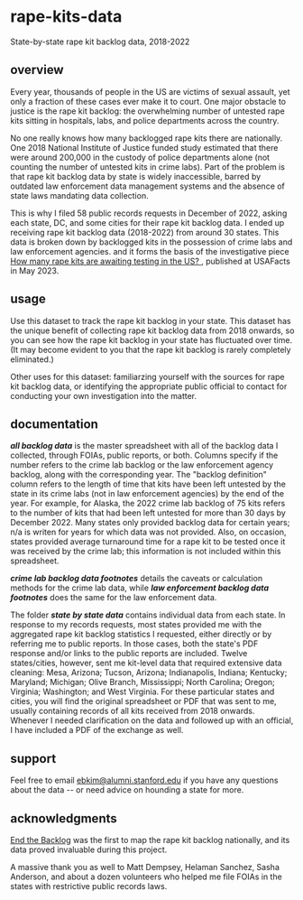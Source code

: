 # rape-kits-data
State-by-state rape kit backlog data, 2018-2022

## overview

Every year, thousands of people in the US are victims of sexual assault, yet only a fraction of these cases ever make it to court. One major obstacle to justice is the rape kit backlog: the overwhelming number of untested rape kits sitting in hospitals, labs, and police departments across the country.

No one really knows how many backlogged rape kits there are nationally. One 2018 National Institute of Justice funded study estimated that there were around 200,000 in the custody of police departments alone (not counting the number of untested kits in crime labs). Part of the problem is that rape kit backlog data by state is widely inaccessible, barred by outdated law enforcement data management systems and the absence of state laws mandating data collection.

This is why I filed 58 public records requests in December of 2022, asking each state, DC, and some cities for their rape kit backlog data. I ended up receiving rape kit backlog data (2018-2022) from around 30 states. This data is broken down by backlogged kits in the possession of crime labs and law enforcement agencies. and it forms the basis of the investigative piece [How many rape kits are awaiting testing in the US? ](https://usafacts.org/articles/how-many-rape-kits-are-awaiting-testing-in-the-us-see-the-data-by-state/), published at USAFacts in May 2023. 

## usage

Use this dataset to track the rape kit backlog in your state. This dataset has the unique benefit of collecting rape kit backlog data from 2018 onwards, so you can see how the rape kit backlog in your state has fluctuated over time. (It may become evident to you that the rape kit backlog is rarely completely eliminated.) 

Other uses for this dataset: familiarzing yourself with the sources for rape kit backlog data, or identifying the appropriate public official to contact for conducting your own investigation into the matter. 

## documentation

**_all backlog data_** is the master spreadsheet with all of the backlog data I collected, through FOIAs, public reports, or both. Columns specify if the number refers to the crime lab backlog or the law enforcement agency backlog, along with the corresponding year. The "backlog definition" column refers to the length of time that kits have been left untested by the state in its crime labs (not in law enforcement agencies) by the end of the year. For example, for Alaska, the 2022 crime lab backlog of 75 kits refers to the number of kits that had been left untested for more than 30 days by December 2022. Many states only provided backlog data for certain years; n/a is writen for years for which data was not provided. Also, on occasion, states provided average turnaround time for a rape kit to be tested once it was received by the crime lab; this information is not included within this spreadsheet.  

**_crime lab backlog data footnotes_** details the caveats or calculation methods for the crime lab data, while **_law enforcement backlog data footnotes_** does the same for the law enforcement data. 

The folder _**state by state data**_ contains individual data from each state. In response to my records requests, most states provided me with the aggregated rape kit backlog statistics I requested, either directly or by referring me to public reports. In those cases, both the state's PDF response and/or links to the public reports are included. Twelve states/cities, however, sent me kit-level data that required extensive data cleaning: Mesa, Arizona; Tucson, Arizona; Indianapolis, Indiana; Kentucky; Maryland; Michigan; Olive Branch, Mississippi; North Carolina; Oregon; Virginia; Washington; and West Virginia. For these particular states and cities, you will find the original spreadsheet or PDF that was sent to me, usually containing records of all kits received from 2018 onwards. Whenever I needed clarification on the data and followed up with an official, I have included a PDF of the exchange as well.

## support

Feel free to email ebkim@alumni.stanford.edu if you have any questions about the data -- or need advice on hounding a state for more.

## acknowledgments

[End the Backlog](https://www.endthebacklog.org/) was the first to map the rape kit backlog nationally, and its data proved invaluable during this project. 

A massive thank you as well to Matt Dempsey, Helaman Sanchez, Sasha Anderson, and about a dozen volunteers who helped me file FOIAs in the states with restrictive public records laws. 
